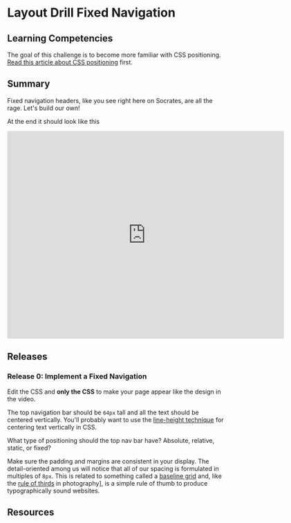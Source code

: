 # Layout Drill Fixed Navigation

## Learning Competencies

The goal of this challenge is to become more familiar with CSS positioning.
[Read this article about CSS positioning][fixed positioning] first.

## Summary

Fixed navigation headers, like you see right here on Socrates, are all the
rage.  Let's build our own!

At the end it should look like this

<iframe width="640" height="480"
src="https://www.youtube.com/embed/dRQR1jKwrSY?rel=0" frameborder="0"
allowfullscreen></iframe>


## Releases

### Release 0: Implement a Fixed Navigation

Edit the CSS and **only the CSS** to make your page appear like the design in
the video.

The top navigation bar should be `64px` tall and all the text should be
centered vertically.  You'll probably want to use the [line-height
technique][line-height techique] for centering text vertically in CSS.

What type of positioning should the top nav bar have?  Absolute, relative,
static, or fixed?

Make sure the padding and margins are consistent in your display.  The
detail-oriented among us will notice that all of our spacing is formulated in
multiples of `8px`.  This is related to something called a [baseline grid][]
and, like the [rule of thirds][] in photography], is a simple rule of thumb to
produce typographically sound websites.

## Resources

[fixed positioning]: http://css-tricks.com/absolute-relative-fixed-positioining-how-do-they-differ/
[line-height techique]: http://www.student.oulu.fi/~laurirai/www/css/middle/
[baseline grid]: http://alistapart.com/article/settingtypeontheweb
[rule of thirds]: http://en.wikipedia.org/wiki/Rule_of_thirds

